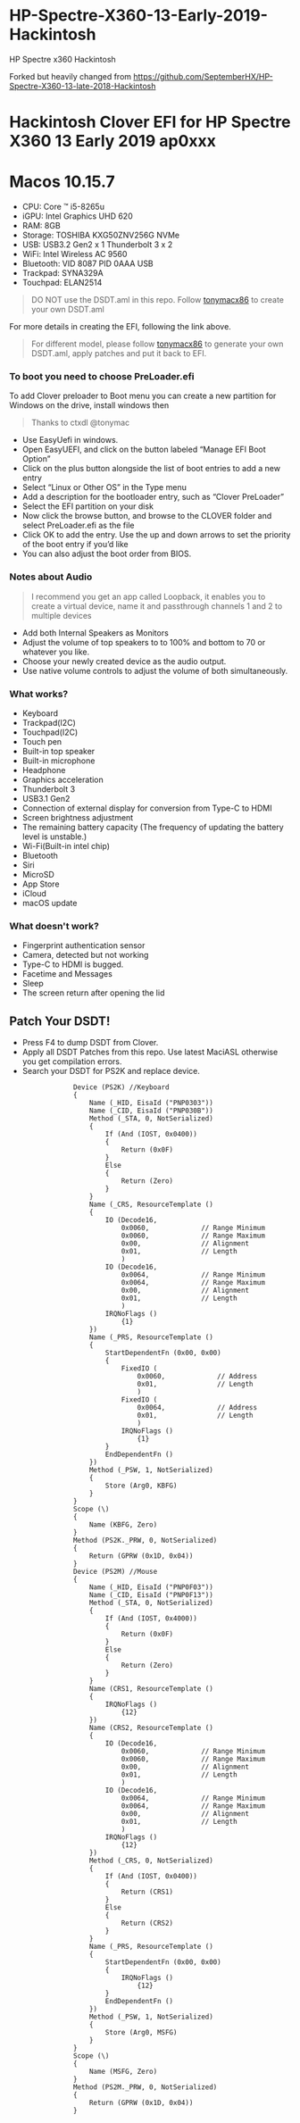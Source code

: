 # HP-Spectre-X360-13-Early-2019-Hackintosh
HP Spectre x360 Hackintosh 

Forked but heavily changed from https://github.com/SeptemberHX/HP-Spectre-X360-13-late-2018-Hackintosh

# Hackintosh Clover EFI for HP Spectre X360 13 Early 2019 ap0xxx

# Macos 10.15.7

* CPU: Core ™ i5-8265u
* iGPU: Intel Graphics UHD 620
* RAM: 8GB
* Storage: TOSHIBA KXG50ZNV256G NVMe
* USB: USB3.2 Gen2 x 1 Thunderbolt 3 x 2
* WiFi: Intel Wireless AC 9560
* Bluetooth: VID 8087 PID 0AAA USB
* Trackpad: SYNA329A
* Touchpad: ELAN2514

> DO NOT use the DSDT.aml in this repo. Follow  [tonymacx86](https://www.tonymacx86.com/threads/guide-hp-spectre-x360-13-ap0037tu-late-2018.295518/) to create your own DSDT.aml

For more details in creating the EFI, following the link above.

> For different model, please follow [tonymacx86](https://www.tonymacx86.com/threads/guide-hp-spectre-x360-13-ap0037tu-late-2018.295518/) to generate your own DSDT.aml, apply patches and put it back to EFI.

### To boot you need to choose PreLoader.efi 
To add Clover preloader to Boot menu you can create a new partition for Windows on the drive, install windows then
> Thanks to ctxdl @tonymac
* Use EasyUefi in windows.
* Open EasyUEFI, and click on the button labeled “Manage EFI Boot Option”
* Click on the plus button alongside the list of boot entries to add a new entry
* Select “Linux or Other OS” in the Type menu
* Add a description for the bootloader entry, such as “Clover PreLoader”
* Select the EFI partition on your disk
* Now click the browse button, and browse to the CLOVER folder and select PreLoader.efi as the file
* Click OK to add the entry. Use the up and down arrows to set the priority of the boot entry if you’d like
* You can also adjust the boot order from BIOS.

### Notes about Audio
> I recommend you get an app called Loopback, it enables you to create a virtual device, name it and passthrough channels 1 and 2 to multiple devices
* Add both Internal Speakers as Monitors
* Adjust the volume of top speakers to to 100% and bottom to 70 or whatever you like.
* Choose your newly created device as the audio output.
* Use native volume controls to adjust the volume of both simultaneously. 

### What works?
* Keyboard
* Trackpad(I2C)
* Touchpad(I2C)
* Touch pen
* Built-in top speaker
* Built-in microphone
* Headphone
* Graphics acceleration
* Thunderbolt 3
* USB3.1 Gen2
* Connection of external display for conversion from Type-C to HDMI
* Screen brightness adjustment
* The remaining battery capacity (The frequency of updating the battery level is unstable.)
* Wi-Fi(Built-in intel chip)
* Bluetooth
* Siri
* MicroSD
* App Store
* iCloud
* macOS update

### What doesn't work?
* Fingerprint authentication sensor
* Camera, detected but not working
* Type-C to HDMI is bugged.
* Facetime and Messages
* Sleep
* The screen return after opening the lid

## Patch Your DSDT!

* Press F4 to dump DSDT from Clover.
* Apply all DSDT Patches from this repo. Use latest MaciASL otherwise you get compilation errors.
* Search your DSDT for PS2K and replace device.
```
                Device (PS2K) //Keyboard
                {
                    Name (_HID, EisaId ("PNP0303"))
                    Name (_CID, EisaId ("PNP030B"))
                    Method (_STA, 0, NotSerialized)
                    {
                        If (And (IOST, 0x0400))
                        {
                            Return (0x0F)
                        }
                        Else
                        {
                            Return (Zero)
                        }
                    }
                    Name (_CRS, ResourceTemplate ()
                    {
                        IO (Decode16,
                            0x0060,             // Range Minimum
                            0x0060,             // Range Maximum
                            0x00,               // Alignment
                            0x01,               // Length
                            )
                        IO (Decode16,
                            0x0064,             // Range Minimum
                            0x0064,             // Range Maximum
                            0x00,               // Alignment
                            0x01,               // Length
                            )
                        IRQNoFlags ()
                            {1}
                    })
                    Name (_PRS, ResourceTemplate ()
                    {
                        StartDependentFn (0x00, 0x00)
                        {
                            FixedIO (
                                0x0060,             // Address
                                0x01,               // Length
                                )
                            FixedIO (
                                0x0064,             // Address
                                0x01,               // Length
                                )
                            IRQNoFlags ()
                                {1}
                        }
                        EndDependentFn ()
                    })
                    Method (_PSW, 1, NotSerialized)
                    {
                        Store (Arg0, KBFG)
                    }
                }
                Scope (\)
                {
                    Name (KBFG, Zero)
                }
                Method (PS2K._PRW, 0, NotSerialized)
                {
                    Return (GPRW (0x1D, 0x04))
                }
                Device (PS2M) //Mouse
                {
                    Name (_HID, EisaId ("PNP0F03"))
                    Name (_CID, EisaId ("PNP0F13"))
                    Method (_STA, 0, NotSerialized)
                    {
                        If (And (IOST, 0x4000))
                        {
                            Return (0x0F)
                        }
                        Else
                        {
                            Return (Zero)
                        }
                    }
                    Name (CRS1, ResourceTemplate ()
                    {
                        IRQNoFlags ()
                            {12}
                    })
                    Name (CRS2, ResourceTemplate ()
                    {
                        IO (Decode16,
                            0x0060,             // Range Minimum
                            0x0060,             // Range Maximum
                            0x00,               // Alignment
                            0x01,               // Length
                            )
                        IO (Decode16,
                            0x0064,             // Range Minimum
                            0x0064,             // Range Maximum
                            0x00,               // Alignment
                            0x01,               // Length
                            )
                        IRQNoFlags ()
                            {12}
                    })
                    Method (_CRS, 0, NotSerialized)
                    {
                        If (And (IOST, 0x0400))
                        {
                            Return (CRS1)
                        }
                        Else
                        {
                            Return (CRS2)
                        }
                    }
                    Name (_PRS, ResourceTemplate ()
                    {
                        StartDependentFn (0x00, 0x00)
                        {
                            IRQNoFlags ()
                                {12}
                        }
                        EndDependentFn ()
                    })
                    Method (_PSW, 1, NotSerialized)
                    {
                        Store (Arg0, MSFG)
                    }
                }
                Scope (\)
                {
                    Name (MSFG, Zero)
                }
                Method (PS2M._PRW, 0, NotSerialized)
                {
                    Return (GPRW (0x1D, 0x04))
                }
```

